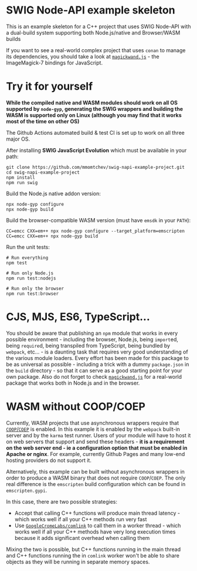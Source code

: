 # SWIG Node-API example skeleton

This is an example skeleton for a C++ project that uses SWIG Node-API with a dual-build system supporting both Node.js/native and Browser/WASM builds

If you want to see a real-world complex project that uses `conan` to manage its dependencies, you should take a look at [`magickwand.js`](https://github.com/mmomtchev/magickwand.js) - the ImageMagick-7 bindings for JavaScript.

# Try it for yourself

**While the compiled native and WASM modules should work on all OS supported by `node-gyp`, generating the SWIG wrappers and building the WASM is supported only on Linux (although you may find that it works most of the time on other OS)**

The Github Actions automated build & test CI is set up to work on all three major OS.

After installing **SWIG JavaScript Evolution** which must be available in your path:

```shell
git clone https://github.com/mmomtchev/swig-napi-example-project.git
cd swig-napi-example-project
npm install
npm run swig
```

Build the Node.js native addon version:
```
npx node-gyp configure
npx node-gyp build
```

Build the browser-compatible WASM version (must have `emsdk` in your `PATH`):
```
CC=emcc CXX=em++ npx node-gyp configure --target_platform=emscripten 
CC=emcc CXX=em++ npx node-gyp build
```

Run the unit tests:
```
# Run everything
npm test

# Run only Node.js
npm run test:nodejs

# Run only the browser
npm run test:browser
```

# CJS, MJS, ES6, TypeScript...

You should be aware that publishing an `npm` module that works in every possible environment - including the browser, Node.js, being `import`ed, being `require`d, being transpiled from TypeScript, being bundled by `webpack`, etc... - is a daunting task that requires very good understanding of the various module loaders. Every effort has been made for this package to be as universal as possible - including a trick with a dummy `package.json` in the `build` directory - so that it can serve as a good starting point for your own package. Also do not forget to check [`magickwand.js`](https://github.com/mmomtchev/magickwand.js) for a real-world package that works both in Node.js and in the browser.

# WASM without COOP/COEP

Currently, WASM projects that use asynchronous wrappers require that [`COOP`/`COEP`](https://web.dev/articles/coop-coep) is enabled. In this example it is enabled by the `webpack` built-in server and by the `karma` test runner. Users of your module will have to host it on web servers that support and send these headers - **it is a requirement on the web server end - ie a configuration option that must be enabled in Apache or nginx**. For example, currently Github Pages and many low-end hosting providers do not support it.

Alternatively, this example can be built without asynchronous wrappers in order to produce a WASM binary that does not require `COOP`/`COEP`. The only real difference is the `emscripten` build configuration which can be found in `emscripten.gypi`.

In this case, there are two possible strategies:
 * Accept that calling C++ functions will produce main thread latency - which works well if all your C++ methods run very fast
 * Use [`GoogleCromeLabs/comlink`](https://github.com/GoogleChromeLabs/comlink) to call them in a worker thread - which works well if all your C++ methods have very long execution times because it adds significant overhead when calling them

Mixing the two is possible, but C++ functions running in the main thread and C++ functions running the in `comlink` worker won't be able to share objects as they will be running in separate memory spaces.
